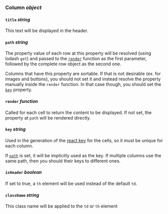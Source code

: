 ### Column *object*

#### `title` *string*

This text will be displayed in the header.

#### `path` *string*

The property value of each row at this property will be resolved (using lodash `get`) and passed to the [`render`](#render-function) function as the first parameter, followed by the complete row object as the second one.

Columns that have this property are sortable. If that is not desirable (ex. for images and buttons), you should not set it and instead resolve the property manually inside the `render` function. In that case though, you should set the [`key`](#key-string) property.

#### `render`  *function*

Called for each cell to return the content to be displayed. If not set, the property at `path` will be rendered directly.

#### `key` *string*

Used in the generation of the [react key](](https://reactjs.org/docs/lists-and-keys.html#keys)) for the cells, so it must be unique for each column.

If [`path`](#path-string) is set, it will be implicitly used as the key. If multiple columns use the same path, then you should their keys to different ones.

#### `isHeader` *boolean*

If set to true, a `th` element will be used instead of the default `td`.

####  `className` *string*

This class name will be applied to the `td` or `th` element